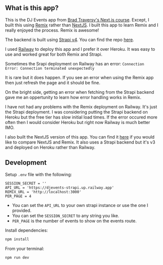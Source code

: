 ## What is this app?

This is the DJ Events app from [Brad Traversy's Next.js course](https://www.udemy.com/course/nextjs-dev-to-deployment/). Except, I built this using [Remix](https://remix.run/) rather than [NextJS](https://nextjs.org/). I built this app to learn Remix and I really enjoyed the process. Remix is awesome!

The backend is built using [Strapi v4](https://strapi.io/). You can find the repo [here](https://github.com/MichaelFrieze/djevents-strapi).

I used [Railway](https://railway.app/) to deploy this app and I prefer it over Heroku. It was easy to use and worked great for both Remix and Strapi.

Sometimes the Srapi deployment on Railway has an error:
`Connection Error: Connection terminated unexpectedly`

It is rare but it does happen. If you see an error when using the Remix app then just refresh the page and it should be fine.

On the bright side, getting an error when fetching from the Strapi backend gave me an oppertunity to learn how error handling works in Remix.

I have not had any problems with the Remix deployment on Railway. It's just the Strapi deployment. I was considering putting the Strapi backend on Heroku but the free tier has slow initial load times. If the error occured more often then I would consider Heroku but right now Railway is much better IMO.

I also built the NextJS version of this app. You can find it [here](https://github.com/MichaelFrieze/dj-events-frontend) if you would like to compare NextJS and Remix. It also uses a Strapi backend but it's v3 and deployed on Heroku rather than Railway.

## Development

Setup `.env` file with the following:

```
SESSION_SECRET = ''
API_URL = 'https://djevents-strapi.up.railway.app'
REMIX_URL = 'http://localhost:3000'
PER_PAGE = 4
```

- You can set the `API_URL` to your own strapi instance or use the one I provided.
- You can set the `SESSION_SECRET` to any string you like.
- `PER_PAGE` is the number of events to show on the events route.

Install dependencies:

```sh
npm install
```

From your terminal:

```sh
npm run dev
```
